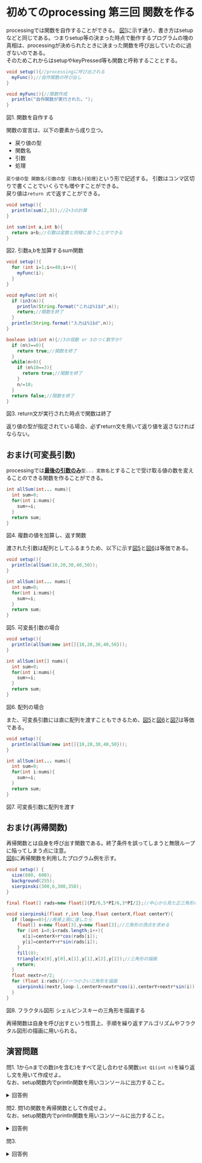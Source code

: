 # 初めてのprocessing 第三回 関数を作る
processingでは関数を自作することができる。
[図1](#図1)に示す通り、書き方はsetupなどと同じである。つまりsetup等の決まった時点で動作するプログラムの塊の真相は、processingが決められたときに決まった関数を呼び出していたのに過ぎないのである。  
そのためこれからはsetupやkeyPressed等も関数と呼称することとする。

<div id="図1"></div>

```java
void setup(){//processingに呼び出される
  myFunc();//自作関数の呼び出し
}

void myFunc(){//関数作成
  println("自作関数が実行された。");
}
```
図1. 関数を自作する

関数の宣言は、以下の要素から成り立つ。
* 戻り値の型
* 関数名
* 引数
* 処理

`戻り値の型 関数名(引数の型 引数名){処理}`という形で記述する。
引数はコンマ区切りで書くことでいくらでも増やすことができる。  
戻り値は`return 式`で返すことができる。

<div id="図2"></div>

```java
void setup(){
  println(sum(2,3));//2+3の計算
}

int sum(int a,int b){
  return a+b;//引数は変数と同様に扱うことができる
}
```
図2. 引数a,bを加算するsum関数

<div id="図3"></div>

```java
void setup(){
  for (int i=1;i<=40;i++){
    myFunc(i);
  }
}

void myFunc(int n){
  if (in3(n)){
    println(String.format("これは%1$d",n));
    return;//関数を終了
  }
  println(String.format("入力は%1$d",n));
}

boolean in3(int n){//3の倍数 or 3のつく数字か?
  if (n%3==0){
    return true;//関数を終了
  }
  while(n>0){
    if (n%10==3){
      return true;//関数を終了
    }
    n/=10;
  }
  return false;//関数を終了
}
```
図3. return文が実行された時点で関数は終了

返り値の型が指定されている場合、必ずreturn文を用いて返り値を返さなければならない。

## おまけ(可変長引数)
processingでは<u>**最後の引数のみ**</u>`型... 変数名`とすることで受け取る値の数を変えることのできる関数を作ることができる。

<div id="図4"></div>

```java
int allSum(int... nums){
  int sum=0;
  for(int i:nums){
    sum+=i;
  }
  return sum;
}
```
図4. 複数の値を加算し、返す関数

渡された引数は配列としてふるまうため、以下に示す[図5](#図5)と[図6](#図6)は等価である。

<div id="図5"></div>

```java
void setup(){
  println(allSum(10,20,30,40,50));
}

int allSum(int... nums){
  int sum=0;
  for(int i:nums){
    sum+=i;
  }
  return sum;
}
```
図5. 可変長引数の場合

<div id="図6"></div>

```java
void setup(){
  println(allSum(new int[]{10,20,30,40,50}));
}

int allSum(int[] nums){
  int sum=0;
  for(int i:nums){
    sum+=i;
  }
  return sum;
}
```
図6. 配列の場合

また、可変長引数には直に配列を渡すこともできるため、[図5](#図5)と[図6](#図6)と[図7](#図7)は等価である。

<div id="図7"></div>

```java
void setup(){
  println(allSum(new int[]{10,20,30,40,50}));
}

int allSum(int... nums){
  int sum=0;
  for(int i:nums){
    sum+=i;
  }
  return sum;
}
```
図7. 可変長引数に配列を渡す

## おまけ(再帰関数)
再帰関数とは自身を呼び出す関数である。終了条件を誤ってしまうと無限ループに陥ってしまう点に注意。  
[図8](#図8)に再帰関数を利用したプログラム例を示す。

<div id="図8"></div>

```java
void setup() {
  size(600, 600);
  background(255);
  sierpinski(300,6,300,350);
}

final float[] rads=new float[]{PI/6,5*PI/6,3*PI/2};//中心から見た正三角形の各頂点の角度

void sierpinski(float r,int loop,float centerX,float centerY){
  if (loop==0){//再帰上限に達したら
    float[] x=new float[3],y=new float[3];//三角形の頂点を求める
    for (int i=0;i<rads.length;i++){
      x[i]=centerX+r*cos(rads[i]);
      y[i]=centerY+r*sin(rads[i]);
    }
    fill(0);
    triangle(x[0],y[0],x[1],y[1],x[2],y[2]);//三角形の描画
    return;
  }
  float nextr=r/2;
  for (float i:rads){//一つ小さい三角形を描画
    sierpinski(nextr,loop-1,centerX+nextr*cos(i),centerY+nextr*sin(i));//再帰(ここでloopを減らさないと無限ループになる)
  }
}
```
図8. フラクタル図形 シェルピンスキーの三角形を描画する

再帰関数は自身を呼び出すという性質上、手順を繰り返すアルゴリズムやフラクタル図形の描画に用いられる。

## 演習問題
問1. 1からnまでの数(nを含む)をすべて足し合わせる関数`int Q1(int n)`を繰り返し文を用いて作成せよ。  
なお、setup関数内でprintln関数を用いコンソールに出力すること。

<details>
<summary>
回答例
</summary>

```java
void setup(){
  println(Q1(10));
}

int Q1(int n){
  int sum=0;
  for (int i=1;i<=n;i++){
    sum+=i;
  }
  return sum;
}
```

</details>

問2. 問1の関数を再帰関数として作成せよ。  
なお、setup関数内でprintln関数を用いコンソールに出力すること。

<details>
<summary>
回答例
</summary>

```java
void setup(){
  println(Q1(10));
}

int Q1(int n){
  if (n==1){
    return 1;
  }
  return n+Q1(n-1);
}
```

</details>

問3. 

<details>
<summary>
回答例
</summary>

```java

```

</details>
